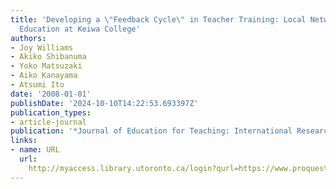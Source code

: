 ```yaml
---
title: 'Developing a \"Feedback Cycle\" in Teacher Training: Local Networking in English
  Education at Keiwa College'
authors:
- Joy Williams
- Akiko Shibanuma
- Yoko Matsuzaki
- Aiko Kanayama
- Atsumi Ito
date: '2008-01-01'
publishDate: '2024-10-10T14:22:53.693397Z'
publication_types:
- article-journal
publication: '*Journal of Education for Teaching: International Research and Pedagogy*'
links:
- name: URL
  url: 
    http://myaccess.library.utoronto.ca/login?qurl=https://www.proquest.com/docview/61977280?accountid=14771&bdid=38382&_bd=8ZX8jDnD3dMQa803k7%2FOP8JQqf0%3D
---
```


